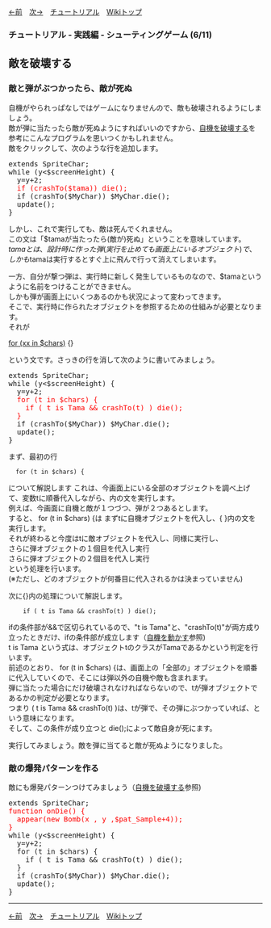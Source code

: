 

[←前](./tr-stg05)&emsp;[次→](./tr-stg07)&emsp;[チュートリアル](./tutorial)&emsp;[Wikiトップ](./)

<title>チュートリアル - 実践編 - シューティングゲーム (6/11) - 敵を破壊する</title>

### チュートリアル - 実践編 - シューティングゲーム (6/11)
## 敵を破壊する

### 敵と弾がぶつかったら、敵が死ぬ

自機がやられっぱなしではゲームになりませんので、敵も破壊されるようにしましょう。  
敵が弾に当たったら敵が死ぬようにすればいいのですから、[自機を破壊する](./tr-stg05)を参考にこんなプログラムを思いつくかもしれません。  
敵をクリックして、次のような行を追加します。

<pre>
extends SpriteChar;
while (y<$screenHeight) {
  y=y+2;
  <span style="color: #f00">if (crashTo($tama)) die();</span>
  if (crashTo($MyChar)) $MyChar.die();
  update();
}
</pre>

しかし、これで実行しても、敵は死んでくれません。  
この文は「$tamaが当たったら(敵が)死ぬ」ということを意味しています。  
$tamaとは、設計時に作った弾(実行を止めても画面上にいるオブジェクト)で、  
しかも$tamaは実行するとすぐ上に飛んで行って消えてしまいます。

一方、自分が撃つ弾は、実行時に新しく発生しているものなので、$tamaというように名前をつけることができません。  
しかも弾が画面上にいくつあるのかも状況によって変わってきます。  
そこで、実行時に作られたオブジェクトを参照するための仕組みが必要となります。  
それが


[for (xx in $chars)](./rf-for-chars) {}


という文です。さっきの行を消して次のように書いてみましょう。

<pre>
extends SpriteChar;
while (y<$screenHeight) {
  y=y+2;
  <span style="color: #f00">for (t in $chars) {
    if ( t is Tama && crashTo(t) ) die();
  }</span>
  if (crashTo($MyChar)) $MyChar.die();
  update();
}
</pre>

まず、最初の行

```
  for (t in $chars) {
```

について解説します これは、今画面上にいる全部のオブジェクトを調べ上げて、変数tに順番代入しながら、内の文を実行します。  
例えば、今画面に自機と敵が１つづつ、弾が２つあるとします。  
すると、 for (t in $chars) {は まずtに自機オブジェクトを代入し、{ }内の文を実行します。  
それが終わると今度はtに敵オブジェクトを代入し、同様に実行し、  
さらに弾オブジェクトの１個目を代入し実行  
さらに弾オブジェクトの２個目を代入し実行  
という処理を行います。  
(※ただし、どのオブジェクトが何番目に代入されるかは決まっていません)

次に{}内の処理について解説します。

```
    if ( t is Tama && crashTo(t) ) die();
```

ifの条件部が&&で区切られているので、"t is Tama"と、"crashTo(t)"が両方成り立ったときだけ、ifの条件部が成立します（[自機を動かす](./tr-stg01)参照)  
t is Tama という式は、オブジェクトtのクラスがTamaであるかという判定を行います。  
前述のとおり、 for (t in $chars) {は、画面上の「全部の」オブジェクトを順番に代入していくので、そこには弾以外の自機や敵も含まれます。  
弾に当たった場合にだけ破壊されなければならないので、tが弾オブジェクトであるかの判定が必要となります。  
つまり ( t is Tama && crashTo(t) )は、tが弾で、その弾にぶつかっていれば、という意味になります。  
そして、この条件が成り立つと die();によって敵自身が死にます。

実行してみましょう。敵を弾に当てると敵が死ぬようになりました。

### 敵の爆発パターンを作る

敵にも爆発パターンつけてみましょう（[自機を破壊する](./tr-stg05)参照)

<pre>
extends SpriteChar;
<span style="color: #f00">function onDie() {
  appear(new Bomb(x , y ,$pat_Sample+4));
}</span>
while (y<$screenHeight) {
  y=y+2;
  for (t in $chars) {
    if ( t is Tama && crashTo(t) ) die();
  }
  if (crashTo($MyChar)) $MyChar.die();
  update();
}
</pre>

***

[←前](./tr-stg05)&emsp;[次→](./tr-stg07)&emsp;[チュートリアル](./tutorial)&emsp;[Wikiトップ](./)
